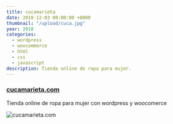 ```yaml
---
title: cucamarieta
date: 2018-12-03 00:00:00 +0000
thumbnail: "/upload/cuca.jpg"
year: 2018
categories:
  - wordpress
  - woocommerce
  - html
  - css
  - javascript
description: Tienda online de ropa para mujer.
---
```


### [cucamarieta.com](https://cucamarieta.com/)

Tienda online de ropa para mujer con wordpress y woocomerce

![cucamarieta.com](/upload/cuca.jpg)
